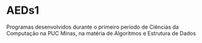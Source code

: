 # AEDs1
Programas desenvolvidos durante o primeiro período de Ciências da Computação na PUC Minas, na matéria de Algoritmos e Estrutura de Dados
